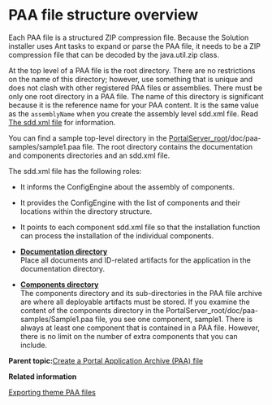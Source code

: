 # PAA file structure overview

Each PAA file is a structured ZIP compression file. Because the Solution installer uses Ant tasks to expand or parse the PAA file, it needs to be a ZIP compression file that can be decoded by the java.util.zip class.

At the top level of a PAA file is the root directory. There are no restrictions on the name of this directory; however, use something that is unique and does not clash with other registered PAA files or assemblies. There must be only one root directory in a PAA file. The name of this directory is significant because it is the reference name for your PAA content. It is the same value as the `assemblyName` when you create the assembly level sdd.xml file. Read [The sdd.xml file](si_paa_spec_sdd.md) for information.

You can find a sample top-level directory in the [PortalServer\_root](../reference/wpsdirstr.md#wp_root)/doc/paa-samples/sample1.paa file. The root directory contains the documentation and components directories and an sdd.xml file.

The sdd.xml file has the following roles:

-   It informs the ConfigEngine about the assembly of components.
-   It provides the ConfigEngine with the list of components and their locations within the directory structure.
-   It points to each component sdd.xml file so that the installation function can process the installation of the individual components.

-   **[Documentation directory](../config/si_paa_spec_doc.md)**  
Place all documents and ID-related artifacts for the application in the documentation directory.
-   **[Components directory](../config/si_paa_spec_compdir.md)**  
The components directory and its sub-directories in the PAA file archive are where all deployable artifacts must be stored. If you examine the content of the components directory in the PortalServer\_root/doc/paa-samples/Sample1.paa file, you see one component, sample1. There is always at least one component that is contained in a PAA file. However, there is no limit on the number of extra components that you can include.

**Parent topic:**[Create a Portal Application Archive \(PAA\) file](../config/si_paa_spec.md)

**Related information**  


[Exporting theme PAA files ](../dev-theme/themeopt_themedev_export.md)

